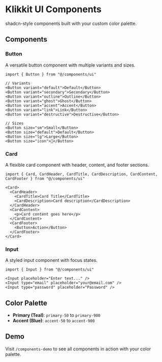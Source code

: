 # Klikkit UI Components

shadcn-style components built with your custom color palette.

## Components

### Button
A versatile button component with multiple variants and sizes.

```tsx
import { Button } from "@/components/ui"

// Variants
<Button variant="default">Default</Button>
<Button variant="secondary">Secondary</Button>
<Button variant="outline">Outline</Button>
<Button variant="ghost">Ghost</Button>
<Button variant="accent">Accent</Button>
<Button variant="link">Link</Button>
<Button variant="destructive">Destructive</Button>

// Sizes
<Button size="sm">Small</Button>
<Button size="default">Default</Button>
<Button size="lg">Large</Button>
<Button size="icon">🚀</Button>
```

### Card
A flexible card component with header, content, and footer sections.

```tsx
import { Card, CardHeader, CardTitle, CardDescription, CardContent, CardFooter } from "@/components/ui"

<Card>
  <CardHeader>
    <CardTitle>Card Title</CardTitle>
    <CardDescription>Card description</CardDescription>
  </CardHeader>
  <CardContent>
    <p>Card content goes here</p>
  </CardContent>
  <CardFooter>
    <Button>Action</Button>
  </CardFooter>
</Card>
```

### Input
A styled input component with focus states.

```tsx
import { Input } from "@/components/ui"

<Input placeholder="Enter text..." />
<Input type="email" placeholder="your@email.com" />
<Input type="password" placeholder="Password" />
```

## Color Palette

- **Primary (Teal)**: `primary-50` to `primary-900`
- **Accent (Blue)**: `accent-50` to `accent-900`

## Demo

Visit `/components-demo` to see all components in action with your color palette.
